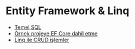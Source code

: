 # Entity Framework & Linq

- [Temel SQL](1-temel-sql/)
- [Örnek projeye EF Core dahil etme](2-projeye-ef-core-eklenmesi/)
- [Linq ile CRUD işlemler](3-linq-ile-crud-islemler/)
